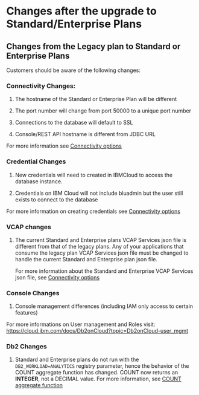 # Changes after the upgrade to Standard/Enterprise Plans



## Changes from the Legacy plan to Standard or Enterprise Plans

 Customers should be aware of the following changes:
### Connectivity Changes:

   1. The hostname of the Standard or Enterprise Plan will be different

   2. The port number will change from port 50000 to a unique port number

   3. Connections to the database will default to SSL
   
   4. Console/REST API hostname is different from JDBC URL 

For more information see [Connectivity options](https://cloud.ibm.com/docs/Db2onCloud?topic=Db2onCloud-connect_options)

### Credential Changes
   
   1. New credentials will need to created in IBMCloud to access the database instance. 

   2. Credentials on IBM Cloud will not include bluadmin but the user still exists to connect to the database

For more information on creating credentials see [Connectivity options](https://cloud.ibm.com/docs/Db2onCloud?topic=Db2onCloud-connect_options)

### VCAP changes

1. The current Standard and Enterprise plans VCAP Services json file is different from that of the legacy plans. Any of your applications that consume the legacy plan VCAP Services json file must be changed to handle the current Standard and Enterprise plan json file. 
 
   For more information about the Standard and Enterprise VCAP Services json file, see [Connectivity options](https://cloud.ibm.com/docs/Db2onCloud?topic=Db2onCloud-connect_options)

### Console Changes

1. Console management differences (including IAM only access to certain features)

For more informations on User management and Roles visit: https://cloud.ibm.com/docs/Db2onCloud?topic=Db2onCloud-user_mgmt

### Db2 Changes

1. Standard and Enterprise plans do not run with the `DB2_WORKLOAD=ANALYTICS` registry parameter, hence the behavior of the COUNT aggregate function has changed. COUNT now returns an **INTEGER**, not a DECIMAL value. For more information, see [COUNT aggregate function](https://www.ibm.com/support/knowledgecenter/SSFMBX/com.ibm.swg.im.dashdb.sql.ref.doc/doc/r0000759.html)